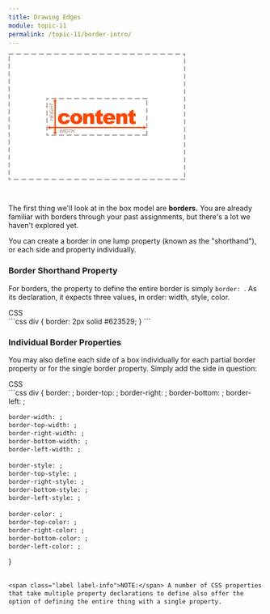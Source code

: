 ```yaml
---
title: Drawing Edges
module: topic-11
permalink: /topic-11/border-intro/
---
```


<div class="divider-heading"></div>

<img src="../img/box-model-border.gif" alt="borders being drawn" style="width: 350px; margin: 0 auto 30px;" />

The first thing we'll look at in the box model are **borders.** You are already familiar with borders through your past assignments, but there's a lot we haven't explored yet.

You can create a border in one lump property (known as the "shorthand"), or each side and property individually.

### Border Shorthand Property

For borders, the property to define the entire border is simply `border: `. As its declaration, it expects three values, in order: width, style, color.

<div class="code-heading">
  <span class="css">CSS</span>
</div>
```css
div {
    border: 2px solid #623529;
}
```

### Individual Border Properties

You may also define each side of a box individually for each partial border property or for the single border property. Simply add the side in question:

<div class="code-heading">
  <span class="css">CSS</span>
</div>
```css
div {
    border: ;
    border-top: ;
    border-right: ;
    border-bottom: ;
    border-left: ;

    border-width: ;
    border-top-width: ;
    border-right-width: ;
    border-bottom-width: ;
    border-left-width: ;

    border-style: ;
    border-top-style: ;
    border-right-style: ;
    border-bottom-style: ;
    border-left-style: ;

    border-color: ;
    border-top-color: ;
    border-right-color: ;
    border-bottom-color: ;
    border-left-color: ;
}
```

<span class="label label-info">NOTE:</span> A number of CSS properties that take multiple property declarations to define also offer the option of defining the entire thing with a single property.

